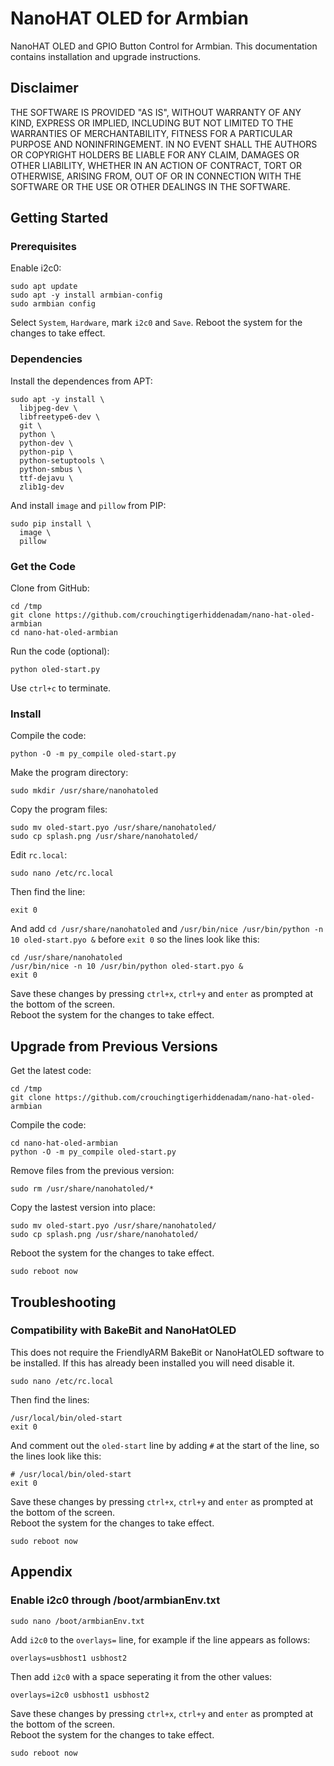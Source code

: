 # NanoHAT OLED for Armbian
NanoHAT OLED and GPIO Button Control for Armbian. This documentation contains installation and upgrade instructions.

## Disclaimer

THE SOFTWARE IS PROVIDED "AS IS", WITHOUT WARRANTY OF ANY KIND, EXPRESS OR
IMPLIED, INCLUDING BUT NOT LIMITED TO THE WARRANTIES OF MERCHANTABILITY,
FITNESS FOR A PARTICULAR PURPOSE AND NONINFRINGEMENT. IN NO EVENT SHALL THE
AUTHORS OR COPYRIGHT HOLDERS BE LIABLE FOR ANY CLAIM, DAMAGES OR OTHER
LIABILITY, WHETHER IN AN ACTION OF CONTRACT, TORT OR OTHERWISE, ARISING FROM,
OUT OF OR IN CONNECTION WITH THE SOFTWARE OR THE USE OR OTHER DEALINGS IN
THE SOFTWARE.

## Getting Started

### Prerequisites

Enable i2c0:
```
sudo apt update
sudo apt -y install armbian-config
sudo armbian config
```
Select `System`, `Hardware`, mark `i2c0` and `Save`. Reboot the system for the changes to take effect.

### Dependencies
Install the dependences from APT:
```
sudo apt -y install \
  libjpeg-dev \
  libfreetype6-dev \
  git \
  python \
  python-dev \
  python-pip \
  python-setuptools \
  python-smbus \
  ttf-dejavu \
  zlib1g-dev
```
And install `image` and `pillow` from PIP:
```
sudo pip install \
  image \
  pillow
```
### Get the Code
Clone from GitHub:
```
cd /tmp
git clone https://github.com/crouchingtigerhiddenadam/nano-hat-oled-armbian
cd nano-hat-oled-armbian
```

Run the code (optional):
```
python oled-start.py
```
Use `ctrl+c` to terminate.

### Install
Compile the code:
```
python -O -m py_compile oled-start.py
```
Make the program directory:
```
sudo mkdir /usr/share/nanohatoled
```
Copy the program files:
```
sudo mv oled-start.pyo /usr/share/nanohatoled/
sudo cp splash.png /usr/share/nanohatoled/
```
Edit `rc.local`:
```
sudo nano /etc/rc.local
```
Then find the line:
```
exit 0
```
And add `cd /usr/share/nanohatoled` and `/usr/bin/nice /usr/bin/python -n 10 oled-start.pyo &` before `exit 0` so the lines look like this:
```
cd /usr/share/nanohatoled
/usr/bin/nice -n 10 /usr/bin/python oled-start.pyo &
exit 0
```
Save these changes by pressing `ctrl+x`, `ctrl+y` and `enter` as prompted at the bottom of the screen.   
Reboot the system for the changes to take effect.

## Upgrade from Previous Versions
Get the latest code:
```
cd /tmp
git clone https://github.com/crouchingtigerhiddenadam/nano-hat-oled-armbian
```
Compile the code:
```
cd nano-hat-oled-armbian
python -O -m py_compile oled-start.py
```
Remove files from the previous version:
```
sudo rm /usr/share/nanohatoled/*
```
Copy the lastest version into place:
```
sudo mv oled-start.pyo /usr/share/nanohatoled/
sudo cp splash.png /usr/share/nanohatoled/
```
Reboot the system for the changes to take effect.
```
sudo reboot now
```

## Troubleshooting

### Compatibility with BakeBit and NanoHatOLED
This does not require the FriendlyARM BakeBit or NanoHatOLED software to be installed. If this has already been installed you will need disable it.
```
sudo nano /etc/rc.local
```
Then find the lines:
```
/usr/local/bin/oled-start
exit 0
```
And comment out the `oled-start` line by adding `#` at the start of the line, so the lines look like this:
```
# /usr/local/bin/oled-start
exit 0
```
Save these changes by pressing `ctrl+x`, `ctrl+y` and `enter` as prompted at the bottom of the screen.   
Reboot the system for the changes to take effect.
```
sudo reboot now
```

## Appendix

### Enable i2c0 through /boot/armbianEnv.txt
```
sudo nano /boot/armbianEnv.txt
```
Add `i2c0` to the `overlays=` line, for example if the line appears as follows:
```
overlays=usbhost1 usbhost2
```
Then add `i2c0` with a space seperating it from the other values:
```
overlays=i2c0 usbhost1 usbhost2
```
Save these changes by pressing `ctrl+x`, `ctrl+y` and `enter` as prompted at the bottom of the screen.   
Reboot the system for the changes to take effect.
```
sudo reboot now
```
